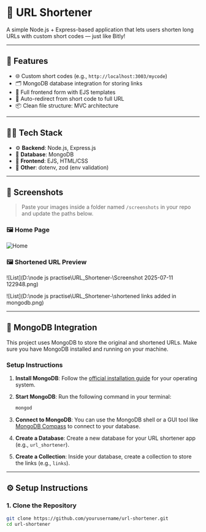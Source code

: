 # 🔗 URL Shortener

A simple Node.js + Express-based application that lets users shorten long URLs with custom short codes — just like Bitly!

---

## 🚀 Features

- 🌐 Custom short codes (e.g., `http://localhost:3003/mycode`)
- 🗂️ MongoDB database integration for storing links
- 📄 Full frontend form with EJS templates
- 🔁 Auto-redirect from short code to full URL
- 📦 Clean file structure: MVC architecture

---

## 🧑‍💻 Tech Stack

- ⚙️ **Backend**: Node.js, Express.js
- 💾 **Database**: MongoDB
- 🎨 **Frontend**: EJS, HTML/CSS
- 📂 **Other**: dotenv, zod (env validation)

---

## 📸 Screenshots

> Paste your images inside a folder named `/screenshots` in your repo and update the paths below.

### 🖼️ Home Page
![Home](file:///d%3A/node%20js%20practise/URL_Shortener-/Screenshot%202025-07-11%20122948.png)


### 🖼️ Shortened URL Preview
![List](D:\node js practise\URL_Shortener-\Screenshot 2025-07-11 122948.png)

![List](D:\node js practise\URL_Shortener-\shortened links added in mongodb.png)

---

## 🚅 MongoDB Integration

This project uses MongoDB to store the original and shortened URLs. Make sure you have MongoDB installed and running on your machine.

### Setup Instructions

1. **Install MongoDB**: Follow the [official installation guide](https://docs.mongodb.com/manual/installation/) for your operating system.

2. **Start MongoDB**: Run the following command in your terminal:

   ```bash
   mongod
   ```

3. **Connect to MongoDB**: You can use the MongoDB shell or a GUI tool like [MongoDB Compass](https://www.mongodb.com/try/download/compass) to connect to your database.

4. **Create a Database**: Create a new database for your URL shortener app (e.g., `url_shortener`).

5. **Create a Collection**: Inside your database, create a collection to store the links (e.g., `links`).

---

## ⚙️ Setup Instructions

### 1. Clone the Repository

```bash
git clone https://github.com/yourusername/url-shortener.git
cd url-shortener
